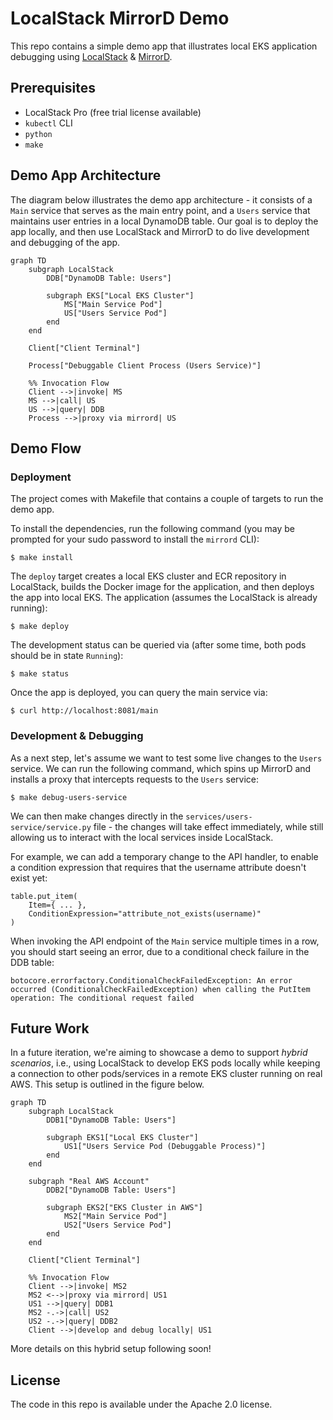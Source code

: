 # LocalStack MirrorD Demo

This repo contains a simple demo app that illustrates local EKS application debugging using [LocalStack](https://www.localstack.cloud) & [MirrorD](https://metalbear.co/mirrord).

## Prerequisites

* LocalStack Pro (free trial license available)
* `kubectl` CLI
* `python`
* `make`

## Demo App Architecture

The diagram below illustrates the demo app architecture - it consists of a `Main` service that serves as the main entry point, and a `Users` service that maintains user entries in a local DynamoDB table.
Our goal is to deploy the app locally, and then use LocalStack and MirrorD to do live development and debugging of the app.

```mermaid
graph TD
    subgraph LocalStack
        DDB["DynamoDB Table: Users"]

        subgraph EKS["Local EKS Cluster"]
            MS["Main Service Pod"]
            US["Users Service Pod"]
        end
    end

    Client["Client Terminal"]

    Process["Debuggable Client Process (Users Service)"]

    %% Invocation Flow
    Client -->|invoke| MS
    MS -->|call| US
    US -->|query| DDB
    Process -->|proxy via mirrord| US
```

## Demo Flow

### Deployment

The project comes with Makefile that contains a couple of targets to run the demo app.

To install the dependencies, run the following command (you may be prompted for your sudo password to install the `mirrord` CLI):
```
$ make install
```

The `deploy` target creates a local EKS cluster and ECR repository in LocalStack, builds the Docker image for the application, and then deploys the app into local EKS.
The application (assumes the LocalStack is already running):
```
$ make deploy
```

The development status can be queried via (after some time, both pods should be in state `Running`):
```
$ make status
```

Once the app is deployed, you can query the main service via:
```
$ curl http://localhost:8081/main
```

### Development & Debugging

As a next step, let's assume we want to test some live changes to the `Users` service. We can run the following command, which spins up MirrorD and installs a proxy that intercepts requests to the `Users` service:
```
$ make debug-users-service
```

We can then make changes directly in the `services/users-service/service.py` file - the changes will take effect immediately, while still allowing us to interact with the local services inside LocalStack.

For example, we can add a temporary change to the API handler, to enable a condition expression that requires that the username attribute doesn't exist yet:
```
table.put_item(
    Item={ ... },
    ConditionExpression="attribute_not_exists(username)"
)
```

When invoking the API endpoint of the `Main` service multiple times in a row, you should start seeing an error, due to a conditional check failure in the DDB table:
```
botocore.errorfactory.ConditionalCheckFailedException: An error occurred (ConditionalCheckFailedException) when calling the PutItem operation: The conditional request failed
```

## Future Work

In a future iteration, we're aiming to showcase a demo to support _hybrid scenarios_, i.e., using LocalStack to develop EKS pods locally while keeping a connection to other pods/services in a remote EKS cluster running on real AWS.
This setup is outlined in the figure below.

```mermaid
graph TD
    subgraph LocalStack
        DDB1["DynamoDB Table: Users"]

        subgraph EKS1["Local EKS Cluster"]
            US1["Users Service Pod (Debuggable Process)"]
        end
    end

    subgraph "Real AWS Account"
        DDB2["DynamoDB Table: Users"]

        subgraph EKS2["EKS Cluster in AWS"]
            MS2["Main Service Pod"]
            US2["Users Service Pod"]
        end
    end

    Client["Client Terminal"]

    %% Invocation Flow
    Client -->|invoke| MS2
    MS2 <-->|proxy via mirrord| US1
    US1 -->|query| DDB1
    MS2 -.->|call| US2
    US2 -.->|query| DDB2
    Client -->|develop and debug locally| US1
```

More details on this hybrid setup following soon!

## License

The code in this repo is available under the Apache 2.0 license.
